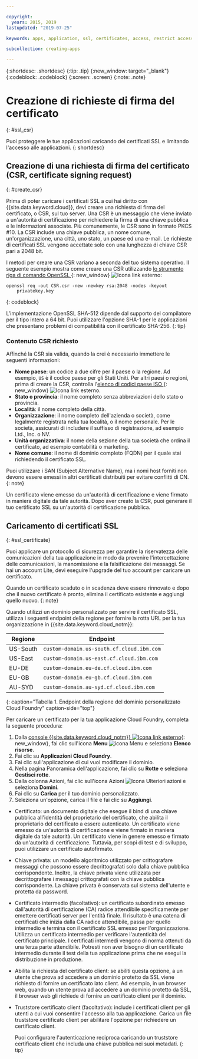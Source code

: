 ```yaml
---

copyright:
  years: 2015, 2019
lastupdated: "2019-07-25"

keywords: apps, application, ssl, certificates, access, restrict access, create, csr, upload, import

subcollection: creating-apps

---
```


{:shortdesc: .shortdesc}
{:tip: .tip}
{:new_window: target="_blank"}
{:codeblock: .codeblock}
{:screen: .screen}
{:note: .note}

# Creazione di richieste di firma del certificato
{: #ssl_csr}

Puoi proteggere le tue applicazioni caricando dei certificati SSL e limitando l'accesso alle applicazioni.
{: shortdesc}

## Creazione di una richiesta di firma del certificato (CSR, certificate signing request)
{: #create_csr}

Prima di poter caricare i certificati SSL a cui hai diritto con {{site.data.keyword.cloud}}, devi creare una richiesta di firma del certificato, o CSR, sul tuo server. Una CSR è un messaggio che viene inviato a un'autorità di certificazione per richiedere la firma di una chiave pubblica
e le informazioni associate. Più comunemente, le CSR sono in formato PKCS #10. La CSR include una chiave pubblica, un nome comune, un'organizzazione, una città, uno stato, un paese ed una e-mail. Le richieste di certificati SSL
vengono accettate solo con una lunghezza di chiave CSR pari a 2048 bit.

I metodi per creare una CSR variano a seconda del tuo sistema operativo. Il seguente esempio mostra come creare una CSR utilizzando [lo strumento riga di comando OpenSSL ](https://www.openssl.org/){: new_window} ![Icona link esterno](../icons/launch-glyph.svg "Icona link esterno"):

```
openssl req -out CSR.csr -new -newkey rsa:2048 -nodes -keyout
    privatekey.key
```
{: codeblock}

L'implementazione OpenSSL SHA-512 dipende dal supporto del compilatore per il tipo intero a 64 bit. Puoi utilizzare l'opzione SHA-1 per le applicazioni che presentano problemi di compatibilità con il certificato SHA-256.
{: tip}

### Contenuto CSR richiesto

Affinché la CSR sia valida, quando la crei è necessario immettere le seguenti informazioni:

 * **Nome paese**: un codice a due cifre per il paese o la regione. Ad esempio, `US` è il codice paese per gli Stati Uniti. Per altri paesi o regioni, prima di creare la CSR, controlla l'[elenco di codici paese ISO ](https://www.iso.org/obp/ui/#search){: new_window} ![Icona link esterno](../icons/launch-glyph.svg "Icona link esterno").
 * **Stato o provincia**: il nome completo senza abbreviazioni dello stato o provincia.
 * **Località**: il nome completo della città.
 * **Organizzazione**: il nome completo dell'azienda o società, come legalmente registrata nella tua località, o il nome personale. Per le società, assicurati di includere il suffisso di registrazione, ad esempio Ltd., Inc. o NV.
 * **Unità organizzativa**: il nome della sezione della tua società che ordina il certificato, ad esempio contabilità o marketing.
 * **Nome comune**: il nome di dominio completo (FQDN) per il quale stai richiedendo il certificato SSL.

Puoi utilizzare i SAN (Subject Alternative Name), ma i nomi host forniti non devono essere emessi in altri certificati distribuiti per evitare conflitti di CN.
{: note}

Un certificato viene emesso da un'autorità di
certificazione e viene firmato in maniera digitale da tale autorità. Dopo aver creato la CSR, puoi generare il tuo certificato SSL su un'autorità di certificazione pubblica.

## Caricamento di certificati SSL
{: #ssl_certificate}

Puoi applicare un protocollo di sicurezza per garantire la riservatezza delle comunicazioni della tua applicazione in modo da prevenire l'intercettazione delle comunicazioni, la manomissione e la falsificazione dei messaggi. Se hai un account Lite, devi eseguire l'upgrade del tuo account per caricare un certificato.

Quando un certificato scaduto o in scadenza deve essere rinnovato e dopo che il nuovo certificato è pronto, elimina il certificato esistente e aggiungi quello nuovo.
{: note}

Quando utilizzi un dominio personalizzato per servire il certificato SSL, utilizza i seguenti endpoint della regione per fornire la rotta URL per la tua organizzazione in {{site.data.keyword.cloud_notm}}:

| Regione | Endpoint |
| ------ | -------- |
| US-South | `custom-domain.us-south.cf.cloud.ibm.com` |
| US-East | `custom-domain.us-east.cf.cloud.ibm.com` |
| EU-DE | `custom-domain.eu-de.cf.cloud.ibm.com` |
| EU-GB | `custom-domain.eu-gb.cf.cloud.ibm.com` |
| AU-SYD | `custom-domain.au-syd.cf.cloud.ibm.com` | 
{: caption="Tabella 1. Endpoint della regione del dominio personalizzato Cloud Foundry" caption-side="top"}

Per caricare un certificato per la tua applicazione Cloud Foundry, completa la seguente procedura:

1. Dalla [console {{site.data.keyword.cloud_notm}} ![Icona link esterno](../icons/launch-glyph.svg "Icona link esterno")](https://{DomainName}){: new_window}, fai clic sull'icona **Menu** ![icona Menu](../icons/icon_hamburger.svg) e seleziona **Elenco risorse**.
2. Fai clic su **Applicazioni Cloud Foundry**.
3. Fai clic sull'applicazione di cui vuoi modificare il dominio. 
4. Nella pagina Panoramica dell'applicazione, fai clic su **Rotte** e seleziona **Gestisci rotte**.
5. Dalla colonna Azioni, fai clic sull'icona Azioni ![Icona Ulteriori azioni](../icons/action-menu-icon.svg) e seleziona **Domini**.
6. Fai clic su **Carica** per il tuo dominio personalizzato.
7. Seleziona un'opzione, carica il file e fai clic su **Aggiungi**.
  
  * Certificato: un documento digitale che esegue il bind di una chiave pubblica all'identità del proprietario del certificato,
che abilita il proprietario del certificato a essere autenticato. Un certificato viene emesso da un'autorità di
certificazione e viene firmato in maniera digitale da tale autorità. Un certificato viene in genere emesso e firmato da un'autorità di certificazione. Tuttavia, per scopi di test e di sviluppo, puoi utilizzare un certificato autofirmato.
  * Chiave privata: un modello algoritmico utilizzato per crittografare messaggi che possono essere decrittografati
solo dalla chiave pubblica corrispondente. Inoltre, la chiave privata viene utilizzata per decrittografare i messaggi crittografati con la chiave pubblica corrispondente. La chiave privata è conservata sul sistema dell'utente e protetta da password.
  * Certificato intermedio (facoltativo): un certificato subordinato emesso dall'autorità di certificazione (CA) radice attendibile
specificamente per emettere certificati server per l'entità finale. Il risultato è una catena di certificati che inizia dalla CA radice
attendibile, passa per quello intermedio e termina con il certificato SSL emesso per l'organizzazione. Utilizza un certificato intermedio per verificare l'autenticità del certificato principale. I certificati intermedi vengono di norma ottenuti da una terza parte attendibile. Potresti non aver bisogno di un certificato intermedio durante il test della tua applicazione prima che ne esegui la distribuzione in produzione.
  * Abilita la richiesta del certificato client: se abiliti questa opzione, a un utente che prova ad accedere a un dominio protetto da SSL viene richiesto di fornire un certificato lato client. Ad esempio, in un browser web, quando un utente prova ad accedere a un dominio protetto da SSL,
il browser web gli richiede di fornire un certificato client per il dominio.   
  * Truststore certificato client (facoltativo): include i certificati client per gli utenti a cui vuoi consentire l'accesso alla tua applicazione. Carica un file truststore certificato client per abilitare l'opzione per richiedere un certificato client.
  
    Puoi configurare l'autenticazione reciproca caricando un truststore certificato client che includa una chiave pubblica nei suoi metadati.
    {: tip}



